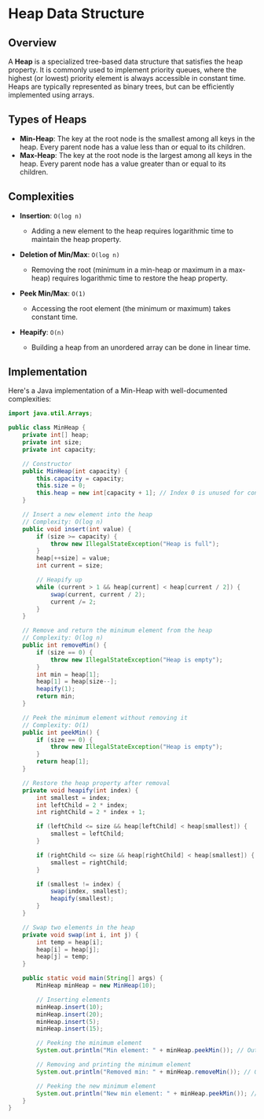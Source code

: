 # Heap Data Structure

## Overview

A **Heap** is a specialized tree-based data structure that satisfies the heap property. It is commonly used to implement priority queues, where the highest (or lowest) priority element is always accessible in constant time. Heaps are typically represented as binary trees, but can be efficiently implemented using arrays.

## Types of Heaps

- **Min-Heap**: The key at the root node is the smallest among all keys in the heap. Every parent node has a value less than or equal to its children.
- **Max-Heap**: The key at the root node is the largest among all keys in the heap. Every parent node has a value greater than or equal to its children.

## Complexities

- **Insertion**: `O(log n)`
    - Adding a new element to the heap requires logarithmic time to maintain the heap property.

- **Deletion of Min/Max**: `O(log n)`
    - Removing the root (minimum in a min-heap or maximum in a max-heap) requires logarithmic time to restore the heap property.

- **Peek Min/Max**: `O(1)`
    - Accessing the root element (the minimum or maximum) takes constant time.

- **Heapify**: `O(n)`
    - Building a heap from an unordered array can be done in linear time.

## Implementation

Here's a Java implementation of a Min-Heap with well-documented complexities:

```java
import java.util.Arrays;

public class MinHeap {
    private int[] heap;
    private int size;
    private int capacity;

    // Constructor
    public MinHeap(int capacity) {
        this.capacity = capacity;
        this.size = 0;
        this.heap = new int[capacity + 1]; // Index 0 is unused for convenience
    }

    // Insert a new element into the heap
    // Complexity: O(log n)
    public void insert(int value) {
        if (size >= capacity) {
            throw new IllegalStateException("Heap is full");
        }
        heap[++size] = value;
        int current = size;

        // Heapify up
        while (current > 1 && heap[current] < heap[current / 2]) {
            swap(current, current / 2);
            current /= 2;
        }
    }

    // Remove and return the minimum element from the heap
    // Complexity: O(log n)
    public int removeMin() {
        if (size == 0) {
            throw new IllegalStateException("Heap is empty");
        }
        int min = heap[1];
        heap[1] = heap[size--];
        heapify(1);
        return min;
    }

    // Peek the minimum element without removing it
    // Complexity: O(1)
    public int peekMin() {
        if (size == 0) {
            throw new IllegalStateException("Heap is empty");
        }
        return heap[1];
    }

    // Restore the heap property after removal
    private void heapify(int index) {
        int smallest = index;
        int leftChild = 2 * index;
        int rightChild = 2 * index + 1;

        if (leftChild <= size && heap[leftChild] < heap[smallest]) {
            smallest = leftChild;
        }

        if (rightChild <= size && heap[rightChild] < heap[smallest]) {
            smallest = rightChild;
        }

        if (smallest != index) {
            swap(index, smallest);
            heapify(smallest);
        }
    }

    // Swap two elements in the heap
    private void swap(int i, int j) {
        int temp = heap[i];
        heap[i] = heap[j];
        heap[j] = temp;
    }

    public static void main(String[] args) {
        MinHeap minHeap = new MinHeap(10);

        // Inserting elements
        minHeap.insert(10);
        minHeap.insert(20);
        minHeap.insert(5);
        minHeap.insert(15);

        // Peeking the minimum element
        System.out.println("Min element: " + minHeap.peekMin()); // Output: 5

        // Removing and printing the minimum element
        System.out.println("Removed min: " + minHeap.removeMin()); // Output: 5

        // Peeking the new minimum element
        System.out.println("New min element: " + minHeap.peekMin()); // Output: 10
    }
}
